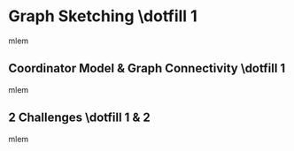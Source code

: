 # Graph Sketching \dotfill 1
mlem

## Coordinator Model \& Graph Connectivity \dotfill 1
mlem

## 2 Challenges \dotfill 1 \& 2
mlem
